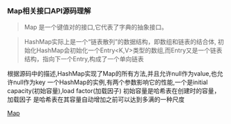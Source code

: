 ### Map相关接口API源码理解

> Map 是一个键值对的接口,它代表了字典的抽象接口。

> HashMap实际上是一个“链表散列”的数据结构，即数组和链表的结合体,
初始化HashMap会初始化一个Entry<K,V>类型的数组,而Entry又是一个链表结构，指向下一个Entry,构成了一个单向链表

根据源码中的描述,HashMap实现了Map的所有方法,并且允许null作为value,也允许null作为key
一个HashMap的实例,有两个参数影响它的性能,一个是initial capacity(初始容量),load factor(加载因子)
初始容量是哈希表在创建时的容量，加载因子 是哈希表在其容量自动增加之前可以达到多满的一种尺度

[Map](https://github.com/TakeaHeader/BlogNote/blob/master/map.png)
